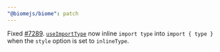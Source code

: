```yaml
---
"@biomejs/biome": patch
---
```


Fixed [#7289](https://github.com/biomejs/biome/issues/7289). [`useImportType`](https://biomejs.dev/uk/linter/rules/use-import-type/) now inline `import type` into `import { type }` when the `style` option is set to `inlineType`.
